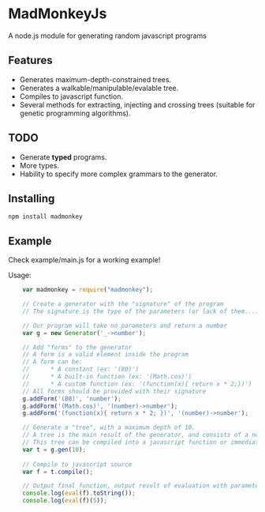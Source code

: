 # MadMonkeyJs

A node.js module for generating random javascript programs

## Features

* Generates maximum-depth-constrained trees.
* Generates a walkable/manipulable/evalable tree.
* Compiles to javascript function.
* Several methods for extracting, injecting and crossing trees (suitable for genetic programming algorithms).

## TODO

* Generate **typed** programs.
* More types.
* Hability to specify more complex grammars to the generator.

## Installing

```shell
npm install madmonkey
```

## Example

Check example/main.js for a working example!

Usage: 

```javascript
	var madmonkey = require("madmonkey");

	// Create a generator with the "signature" of the program
	// The signature is the type of the parameters (or lack of them...) and the type of the return value (or lack of it ...)

	// Our program will take no parameters and return a number
	var g = new Generator('_->number');

	// Add "forms" to the generator
	// A form is a valid element inside the program
	// A form can be:
	//		* A constant (ex: '(80)')
	//		* A built-in function (ex: '(Math.cos)')
	//		* A custom function (ex: '(function(x){ return x * 2;})')
	// All forms should be provided with their signature
	g.addForm('(80)', 'number');
	g.addForm('(Math.cos)', '(number)->number');
	g.addForm('(function(x){ return x * 2; })', '(number)->number');

	// Generate a "tree", with a maximum depth of 10.
	// A tree is the main result of the generator, and consists of a nested chain of forms.
	// This tree can be compiled into a javascript function or immediately evaled in an interpreted way.
	var t = g.gen(10);
	
	// Compile to javascript source
	var f = t.compile();

	// Output final function, output result of evaluation with parameter 5
	console.log(eval(f).toString());
	console.log(eval(f)(5));

```
